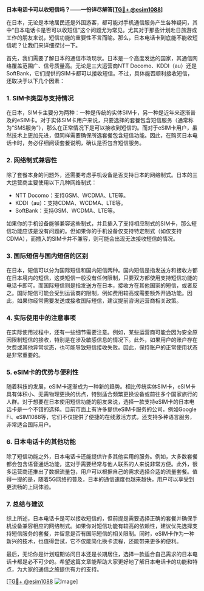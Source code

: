 **日本电话卡可以收短信吗？——一份详尽解答[[TG💪+ @esim1088](https://t.me/s/esim1088)]**

在日本，无论是本地居民还是外国游客，都可能对手机通信服务产生各种疑问，其中“日本电话卡是否可以收短信”这个问题尤为常见。尤其对于那些计划赴日旅游或工作的朋友来说，短信功能的重要性不言而喻。那么，日本电话卡到底能不能收短信呢？让我们来详细探讨一下。

首先，我们需要了解日本的通信市场现状。日本是一个高度发达的国家，其通信网络覆盖范围广、信号质量高。无论是三大运营商NTT Docomo、KDDI（au）还是SoftBank，它们提供的SIM卡都可以接收短信。不过，具体能否顺利接收短信，还取决于以下几个因素：

### **1. SIM卡类型与支持情况**
在日本，SIM卡主要分为两种：一种是传统的实体SIM卡，另一种是近年来逐渐普及的eSIM卡。对于实体SIM卡用户来说，只要选择的套餐包含短信服务（通常称为“SMS服务”），那么在正常情况下是可以接收到短信的。而对于eSIM卡用户，虽然技术上更加先进，但同样需要确保所选套餐包含短信功能。因此，在购买日本电话卡时，务必仔细阅读套餐说明，确认是否包含短信服务。

### **2. 网络制式兼容性**
除了套餐本身的问题外，还需要考虑手机设备是否支持日本的网络制式。日本的三大运营商主要使用以下几种网络制式：
- NTT Docomo：支持GSM、WCDMA、LTE等。
- KDDI（au）：支持CDMA、WCDMA、LTE等。
- SoftBank：支持GSM、WCDMA、LTE等。

如果你的手机设备能够兼容这些制式，并且插入了支持相应制式的SIM卡，那么短信功能应该是没有问题的。但如果你的手机设备仅支持特定制式（如仅支持CDMA），而插入的SIM卡并不兼容，则可能会出现无法接收短信的情况。

### **3. 国际短信与国内短信的区别**
在日本，短信可以分为国际短信和国内短信两种。国内短信是指发送方和接收方都在日本境内的短信，这类短信一般没有任何限制，只要双方都使用支持短信功能的电话卡即可。而国际短信则是指发送方在日本，接收方在其他国家的短信，或者反之。国际短信可能会受到运营商的限制，例如费用较高或需要额外开通功能。因此，如果你经常需要发送或接收国际短信，建议提前咨询运营商相关政策。

### **4. 实际使用中的注意事项**
在实际使用过程中，还有一些细节需要注意。例如，某些运营商可能会因为安全原因限制短信的接收，特别是在涉及敏感信息的情况下。此外，如果用户的账户存在欠费或其他异常状态，也可能导致短信接收失败。因此，保持账户的正常使用状态是非常重要的。

### **5. eSIM卡的优势与便利性**
随着科技的发展，eSIM卡逐渐成为一种新的趋势。相比传统实体SIM卡，eSIM卡具有体积小、无需物理更换的优点，特别适合频繁更换设备或前往多个国家旅行的人群。对于想要在日本使用短信功能的朋友来说，选择一款支持eSIM卡的日本电话卡是一个不错的选择。目前市面上有许多提供eSIM卡服务的公司，例如Google Fi、eSIM1088等，它们不仅提供了便捷的在线激活方式，还支持多种语言服务，非常适合国际用户。

### **6. 日本电话卡的其他功能**
除了短信功能之外，日本电话卡还能提供许多其他实用的服务。例如，大多数套餐都会包含语音通话功能，这对于需要经常与他人联系的人来说非常方便。此外，很多运营商还推出了数据流量包，用户可以根据自己的需求选择合适的流量套餐。值得一提的是，随着5G网络的普及，日本的通信速度也越来越快，用户可以享受到更流畅的上网体验。

### **7. 总结与建议**
综上所述，日本电话卡是可以接收短信的，但前提是需要选择正确的套餐并确保手机设备兼容相应的网络制式。如果你对短信功能有较高的依赖性，建议优先选择支持短信服务的套餐，并留意是否有国际短信的相关限制。同时，eSIM卡作为一种新兴的技术，也值得尝试，它不仅能简化换卡流程，还能带来更多的便利。

最后，无论你是计划短期访问日本还是长期居住，选择一款适合自己需求的日本电话卡都是必不可少的。希望这篇文章能帮助大家更好地了解日本电话卡的功能和特点，为大家的通信之旅提供有力的支持。

[[TG💪+ @esim1088](https://t.me/s/esim1088) ![Image](https://i.postimg.cc/4NQfJmqS/Snipaste-2025-05-13-00-14-12.png)]